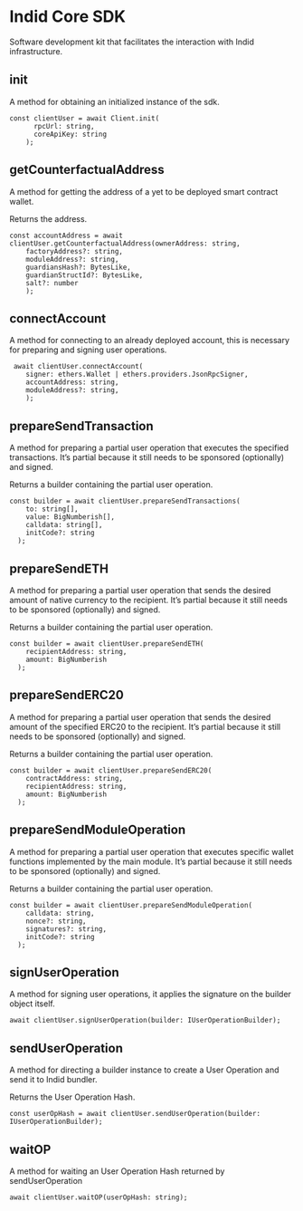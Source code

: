 # Indid Core SDK

Software development kit that facilitates the interaction with Indid infrastructure. 

## init

A method for obtaining an initialized instance of the sdk.

```tsx
const clientUser = await Client.init(
      rpcUrl: string,
      coreApiKey: string
    );
```

## getCounterfactualAddress

A method for getting the address of a yet to be deployed smart contract wallet.

Returns the address.

```tsx
const accountAddress = await clientUser.getCounterfactualAddress(ownerAddress: string,
    factoryAddress?: string,
    moduleAddress?: string,
    guardiansHash?: BytesLike,
    guardianStructId?: BytesLike,
    salt?: number
	);
```

## connectAccount

A method for connecting to an already deployed account, this is necessary for preparing and signing user operations.

```tsx
 await clientUser.connectAccount(
    signer: ethers.Wallet | ethers.providers.JsonRpcSigner,
    accountAddress: string,
    moduleAddress?: string,
    );
```

## prepareSendTransaction

A method for preparing a partial user operation that executes the specified transactions. It’s partial because it still needs to be sponsored (optionally) and signed.

Returns a builder containing the partial user operation.

```tsx
const builder = await clientUser.prepareSendTransactions(
    to: string[],
    value: BigNumberish[],
    calldata: string[],
    initCode?: string
  );
```

## prepareSendETH

A method for preparing a partial user operation that sends the desired amount of native currency to the recipient. It’s partial because it still needs to be sponsored (optionally) and signed.

Returns a builder containing the partial user operation.

```tsx
const builder = await clientUser.prepareSendETH(
    recipientAddress: string,
    amount: BigNumberish
  );
```

## prepareSendERC20

A method for preparing a partial user operation that sends the desired amount of the specified ERC20 to the recipient. It’s partial because it still needs to be sponsored (optionally) and signed.

Returns a builder containing the partial user operation.

```tsx
const builder = await clientUser.prepareSendERC20(
    contractAddress: string,
    recipientAddress: string,
    amount: BigNumberish
  );
```

## prepareSendModuleOperation

A method for preparing a partial user operation that executes specific wallet functions implemented by the main module. It’s partial because it still needs to be sponsored (optionally) and signed.

Returns a builder containing the partial user operation.

```tsx
const builder = await clientUser.prepareSendModuleOperation(
    calldata: string,
    nonce?: string,
    signatures?: string,
    initCode?: string
  );
```

## signUserOperation

A method for signing user operations, it applies the signature on the builder object itself.

```tsx
await clientUser.signUserOperation(builder: IUserOperationBuilder);
```

## sendUserOperation

A method for directing a builder instance to create a User Operation and send it to Indid bundler. 

Returns the User Operation Hash.

```tsx
const userOpHash = await clientUser.sendUserOperation(builder: IUserOperationBuilder);
```

## waitOP

A method for waiting an User Operation Hash returned by sendUserOperation

```tsx
await clientUser.waitOP(userOpHash: string);
```
